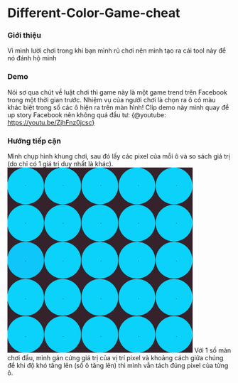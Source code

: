 # Different-Color-Game-cheat

### Giới thiệu
Vì mình lười chơi trong khi bạn mình rủ chơi nên mình tạo ra cái tool này để nó đánh hộ mình

### Demo
Nói sơ qua chút về luật chơi thì game này là một game trend trên Facebook trong một thời gian trước. Nhiệm vụ của người chơi là chọn ra ô có màu khác biệt trong số các ô hiện ra trên màn hình!
Clip demo này mình quay để up story Facebook nên không quá đầu tư: {@youtube: https://youtu.be/ZjhFnz0jcsc}

### Hướng tiếp cận
Mình chụp hình khung chơi, sau đó lấy các pixel của mỗi ô và so sách giá trị (do chỉ có 1 giá trị duy nhất là khác).
![Picture](v2.png)
Với 1 số màn chơi đầu, mình gán cứng giá trị của vị trí pixel và khoảng cách giữa chúng để khi độ khó tăng lên (số ô tăng lên) thì mình vẫn tách đúng pixel của từng ô.
